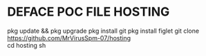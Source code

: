 # DEFACE POC FILE HOSTING

pkg update && pkg upgrade
pkg install git
pkg install figlet
git clone https://github.com/MrVirusSpm-07/hosting    
cd hosting
sh 

